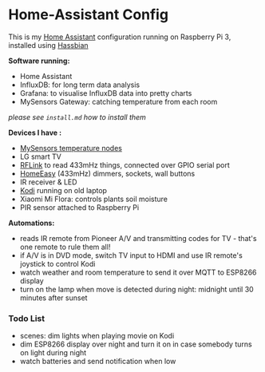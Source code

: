 # Home-Assistant Config 
This is my [Home Assistant](https://home-assistant.io/) configuration running on Raspberry Pi 3, installed using [Hassbian](https://home-assistant.io/getting-started/hassbian-installation/)

**Software running:**
- Home Assistant
- InfluxDB: for long term data analysis
- Grafana: to visualise InfluxDB data into pretty charts
- MySensors Gateway: catching temperature from each room

*please see `install.md` how to install them*


**Devices I have :**
- [MySensors temperature nodes](../../../MySLipo)
- LG smart TV
- [RFLink](http://www.nemcon.nl/blog2/) to read 433mHz things, connected over GPIO serial port
- [HomeEasy](http://service.smartwares.eu/) (433mHz) dimmers, sockets, wall buttons
- IR receiver & LED
- [Kodi](https://kodi.tv/) running on old laptop 
- Xiaomi Mi Flora: controls plants soil moisture
- PIR sensor attached to Raspberry Pi

**Automations:**
- reads IR remote from Pioneer A/V and transmitting codes for TV - that's one remote to rule them all!
- if A/V is in DVD mode, switch TV input to HDMI and use IR remote's joystick to control Kodi
- watch weather and room temperature to send it over MQTT to ESP8266 display
- turn on the lamp when move is detected during night: midnight until 30 minutes after sunset

### Todo List
- scenes: dim lights when playing movie on Kodi
- dim ESP8266 display over night and turn it on in case somebody turns on light during night
- watch batteries and send notification when low

